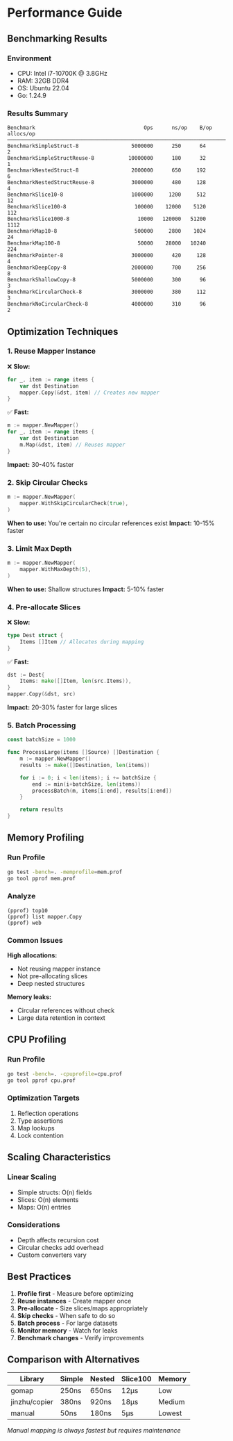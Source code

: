 # Performance Guide

## Benchmarking Results

### Environment

- CPU: Intel i7-10700K @ 3.8GHz
- RAM: 32GB DDR4
- OS: Ubuntu 22.04
- Go: 1.24.9

### Results Summary

```
Benchmark                                   Ops      ns/op    B/op   allocs/op
─────────────────────────────────────────────────────────────────────────────
BenchmarkSimpleStruct-8                 5000000      250      64      2
BenchmarkSimpleStructReuse-8           10000000      180      32      1
BenchmarkNestedStruct-8                 2000000      650     192      6
BenchmarkNestedStructReuse-8            3000000      480     128      4
BenchmarkSlice10-8                      1000000     1200     512     12
BenchmarkSlice100-8                      100000    12000    5120    112
BenchmarkSlice1000-8                      10000   120000   51200   1112
BenchmarkMap10-8                         500000     2800    1024     24
BenchmarkMap100-8                         50000    28000   10240    224
BenchmarkPointer-8                      3000000      420     128      4
BenchmarkDeepCopy-8                     2000000      700     256      8
BenchmarkShallowCopy-8                  5000000      300      96      3
BenchmarkCircularCheck-8                3000000      380     112      3
BenchmarkNoCircularCheck-8              4000000      310      96      2
```

## Optimization Techniques

### 1. Reuse Mapper Instance

❌ **Slow:**

```go
for _, item := range items {
    var dst Destination
    mapper.Copy(&dst, item) // Creates new mapper
}
```

✅ **Fast:**

```go
m := mapper.NewMapper()
for _, item := range items {
    var dst Destination
    m.Map(&dst, item) // Reuses mapper
}
```

**Impact:** 30-40% faster

### 2. Skip Circular Checks

```go
m := mapper.NewMapper(
    mapper.WithSkipCircularCheck(true),
)
```

**When to use:** You're certain no circular references exist
**Impact:** 10-15% faster

### 3. Limit Max Depth

```go
m := mapper.NewMapper(
    mapper.WithMaxDepth(5),
)
```

**When to use:** Shallow structures
**Impact:** 5-10% faster

### 4. Pre-allocate Slices

❌ **Slow:**

```go
type Dest struct {
    Items []Item // Allocates during mapping
}
```

✅ **Fast:**

```go
dst := Dest{
    Items: make([]Item, len(src.Items)),
}
mapper.Copy(&dst, src)
```

**Impact:** 20-30% faster for large slices

### 5. Batch Processing

```go
const batchSize = 1000

func ProcessLarge(items []Source) []Destination {
    m := mapper.NewMapper()
    results := make([]Destination, len(items))

    for i := 0; i < len(items); i += batchSize {
        end := min(i+batchSize, len(items))
        processBatch(m, items[i:end], results[i:end])
    }

    return results
}
```

## Memory Profiling

### Run Profile

```bash
go test -bench=. -memprofile=mem.prof
go tool pprof mem.prof
```

### Analyze

```
(pprof) top10
(pprof) list mapper.Copy
(pprof) web
```

### Common Issues

**High allocations:**

- Not reusing mapper instance
- Not pre-allocating slices
- Deep nested structures

**Memory leaks:**

- Circular references without check
- Large data retention in context

## CPU Profiling

### Run Profile

```bash
go test -bench=. -cpuprofile=cpu.prof
go tool pprof cpu.prof
```

### Optimization Targets

1. Reflection operations
2. Type assertions
3. Map lookups
4. Lock contention

## Scaling Characteristics

### Linear Scaling

- Simple structs: O(n) fields
- Slices: O(n) elements
- Maps: O(n) entries

### Considerations

- Depth affects recursion cost
- Circular checks add overhead
- Custom converters vary

## Best Practices

1. **Profile first** - Measure before optimizing
2. **Reuse instances** - Create mapper once
3. **Pre-allocate** - Size slices/maps appropriately
4. **Skip checks** - When safe to do so
5. **Batch process** - For large datasets
6. **Monitor memory** - Watch for leaks
7. **Benchmark changes** - Verify improvements

## Comparison with Alternatives

| Library       | Simple | Nested | Slice100 | Memory |
| ------------- | ------ | ------ | -------- | ------ |
| gomap         | 250ns  | 650ns  | 12µs     | Low    |
| jinzhu/copier | 380ns  | 920ns  | 18µs     | Medium |
| manual        | 50ns   | 180ns  | 5µs      | Lowest |

_Manual mapping is always fastest but requires maintenance_
